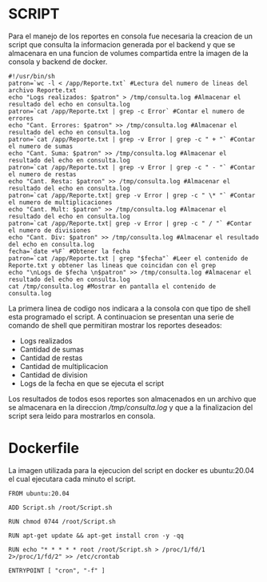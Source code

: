 # SCRIPT
Para el manejo de los reportes en consola fue necesaria la creacion de un script que consulta la informacion generada por el backend y que se almacenara en una funcion de volumes compartida entre la imagen de la consola y backend de docker.

```
#!/usr/bin/sh
patron=`wc -l < /app/Reporte.txt` #Lectura del numero de lineas del archivo Reporte.txt
echo "Logs realizados: $patron" > /tmp/consulta.log #Almacenar el resultado del echo en consulta.log
patron=`cat /app/Reporte.txt | grep -c Error` #Contar el numero de errores
echo "Cant. Errores: $patron" >> /tmp/consulta.log #Almacenar el resultado del echo en consulta.log
patron=`cat /app/Reporte.txt | grep -v Error | grep -c " + "` #Contar el numero de sumas
echo "Cant. Suma: $patron" >> /tmp/consulta.log #Almacenar el resultado del echo en consulta.log
patron=`cat /app/Reporte.txt | grep -v Error | grep -c " - "` #Contar el numero de restas
echo "Cant. Resta: $patron" >> /tmp/consulta.log #Almacenar el resultado del echo en consulta.log
patron=`cat /app/Reporte.txt| grep -v Error | grep -c " \* "` #Contar el numero de multiplicaciones
echo "Cant. Mult: $patron" >> /tmp/consulta.log #Almacenar el resultado del echo en consulta.log
patron=`cat /app/Reporte.txt| grep -v Error | grep -c " / "` #Contar el numero de divisiones
echo "Cant. Div: $patron" >> /tmp/consulta.log #Almacenar el resultado del echo en consulta.log
fecha=`date +%F` #Obtener la fecha
patron=`cat /app/Reporte.txt | grep "$fecha"` #Leer el contenido de Reporte.txt y obtener las lineas que coincidan con el grep
echo "\nLogs de $fecha \n$patron" >> /tmp/consulta.log #Almacenar el resultado del echo en consulta.log
cat /tmp/consulta.log #Mostrar en pantalla el contenido de consulta.log
```

La primera linea de codigo nos indicara a la consola con que tipo de shell esta programado el script.
A continuacion se presentan una serie de comando de shell que permitiran mostrar los reportes deseados:
- Logs realizados
- Cantidad de sumas
- Cantidad de restas
- Cantidad de multiplicacion
- Cantidad de division
- Logs de la fecha en que se ejecuta el script

Los resultados de todos esos reportes son almacenados en un archivo que se almacenara en la direccion */tmp/consulta.log* y que a la finalizacion del script sera leido para mostrarlos en consola.

# Dockerfile
La imagen utilizada para la ejecucion del script en docker es ubuntu:20.04 el cual ejecutara cada minuto el script.

```
FROM ubuntu:20.04

ADD Script.sh /root/Script.sh

RUN chmod 0744 /root/Script.sh

RUN apt-get update && apt-get install cron -y -qq

RUN echo "* * * * * root /root/Script.sh > /proc/1/fd/1 2>/proc/1/fd/2" >> /etc/crontab

ENTRYPOINT [ "cron", "-f" ]
```

